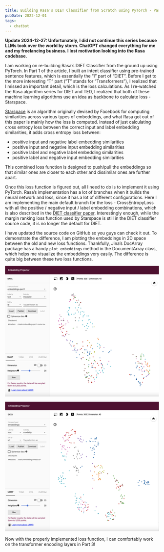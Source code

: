 ```yaml
---
title: Building Rasa's DIET Classifier from Scratch using PyTorch - Part 2
pubDate: 2022-12-01
tags:
  - chatbot
---
```


**Update 2024-12-27: Unfortunately, I did not continue this series because LLMs took over the world by storm. ChatGPT changed everything for me and my freelancing business. I lost motivation looking into the Rasa codebase.**

I am working on re-building Rasa’s DIET Classifier from the ground up using PyTorch. In Part 1 of the article, I built an intent classifier using pre-trained sentence features, which is essentially the “I” part of “DIET”. Before I get to the more interesting “T” part (”T” stands for “Transformers”), I realized that I missed an important detail, which is the loss calculations. As I re-watched the Rasa algorithm series for DIET and TED, I realized that both of these machine learning algorithms use an idea as backbone to calculate loss - Starspace.

[Starspace](https://arxiv.org/pdf/1709.03856.pdf) is an algorithm originally devised by Facebook for computing similarities across various types of embeddings, and what Rasa got out of this paper is mainly how the loss is computed. Instead of just calculating cross entropy loss between the correct input and label embedding similarities, it adds cross entropy loss between:

- positive input and negative label embedding similarities
- positive input and negative input embedding similarities
- positive label and negative label embedding similarities
- positive label and negative input embedding similarities

This combined loss function is designed to push/pull the embeddings so that similar ones are closer to each other and dissimilar ones are further apart.

Once this loss function is figured out, all I need to do is to implement it using PyTorch. Rasa’s implementation has a lot of branches when it builds the neural network and loss, since it has a lot of different configurations. Here I am implementing the main default branch for the loss - CrossEntropyLoss with all the positive / negative input / label embedding combinations, which is also described in the [DIET classifier paper](https://arxiv.org/pdf/2004.09936.pdf). Interestingly enough, while the margin ranking loss function used by Starspace is still in the DIET classifier source code, it is no longer the default for DIET.

I have updated the source code on GitHub so you guys can check it out. To demonstrate the difference, I am plotting the embeddings in 2D space between the old and new loss functions. Thankfully, Jina’s DocArray package has a handy `plot_embeddings` method in the DocumentArray class, which helps me visualize the embeddings very easily. The difference is quite big between these two loss functions.

![Embeddings before Training](../images/embeddings-before.png)

![Embeddings after Training](../images/embeddings-after.png)

Now with the properly implemented loss function, I can comfortably work on the transformer encoding layers in Part 3!